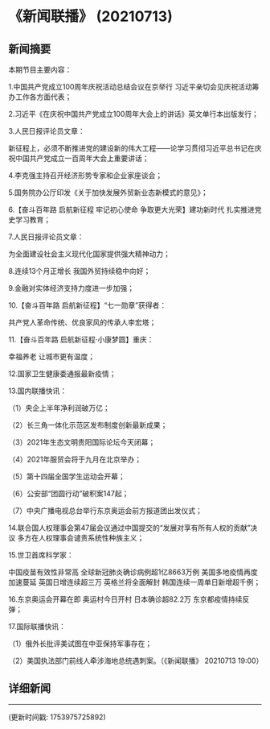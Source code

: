 # 《新闻联播》 (20210713)

## 新闻摘要

本期节目主要内容：


1.中国共产党成立100周年庆祝活动总结会议在京举行 习近平亲切会见庆祝活动筹办工作各方面代表；


2.习近平《在庆祝中国共产党成立100周年大会上的讲话》英文单行本出版发行；


3.人民日报评论员文章：

新征程上，必须不断推进党的建设新的伟大工程——论学习贯彻习近平总书记在庆祝中国共产党成立一百周年大会上重要讲话；


4.李克强主持召开经济形势专家和企业家座谈会；


5.国务院办公厅印发《关于加快发展外贸新业态新模式的意见》；


6.【奋斗百年路 启航新征程 牢记初心使命 争取更大光荣】建功新时代 扎实推进党史学习教育；


7.人民日报评论员文章：

为全面建设社会主义现代化国家提供强大精神动力；


8.连续13个月正增长 我国外贸持续稳中向好；


9.金融对实体经济支持力度进一步加强；


10.【奋斗百年路 启航新征程】“七一勋章”获得者：

共产党人革命传统、优良家风的传承人李宏塔；


11.【奋斗百年路 启航新征程·小康梦圆】重庆：

幸福养老 让城市更有温度；


12.国家卫生健康委通报最新疫情；


13.国内联播快讯：


（1）央企上半年净利润破万亿；


（2）长三角一体化示范区发布制度创新最新成果；


（3）2021年生态文明贵阳国际论坛今天闭幕；


（4）2021年服贸会将于九月在北京举办；


（5）第十四届全国学生运动会开幕；


（6）公安部“团圆行动”破积案147起；


（7）中央广播电视总台举行东京奥运会前方报道团出发仪式；


14.联合国人权理事会第47届会议通过中国提交的“发展对享有所有人权的贡献”决议 多方在人权理事会谴责系统性种族主义；


15.世卫首席科学家：

中国疫苗有效性非常高 全球新冠肺炎确诊病例超1亿8663万例 美国多地疫情再度加速蔓延 英国日增连续超三万 英格兰将全面解封 韩国连续一周单日新增超千例；


16.东京奥运会开幕在即 奥运村今日开村 日本确诊超82.2万 东京都疫情持续反弹；


17.国际联播快讯：


（1）俄外长批评美试图在中亚保持军事存在；


（2）美国执法部门前线人牵涉海地总统遇刺案。（《新闻联播》 20210713 19:00）

## 详细新闻

---

(更新时间戳: 1753975725892)

